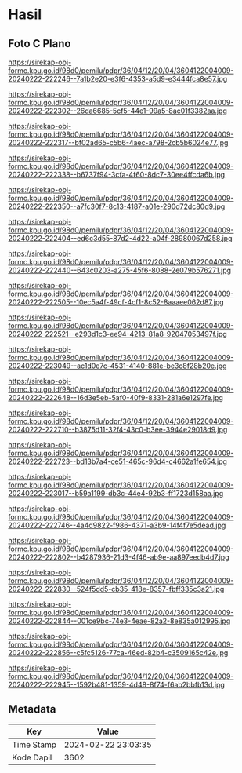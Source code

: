# Hasil

## Foto C Plano

https://sirekap-obj-formc.kpu.go.id/98d0/pemilu/pdpr/36/04/12/20/04/3604122004009-20240222-222246--7a1b2e20-e3f6-4353-a5d9-e3444fca8e57.jpg

https://sirekap-obj-formc.kpu.go.id/98d0/pemilu/pdpr/36/04/12/20/04/3604122004009-20240222-222302--26da6685-5cf5-44e1-99a5-8ac01f3382aa.jpg

https://sirekap-obj-formc.kpu.go.id/98d0/pemilu/pdpr/36/04/12/20/04/3604122004009-20240222-222317--bf02ad65-c5b6-4aec-a798-2cb5b6024e77.jpg

https://sirekap-obj-formc.kpu.go.id/98d0/pemilu/pdpr/36/04/12/20/04/3604122004009-20240222-222338--b6737f94-3cfa-4f60-8dc7-30ee4ffcda6b.jpg

https://sirekap-obj-formc.kpu.go.id/98d0/pemilu/pdpr/36/04/12/20/04/3604122004009-20240222-222350--a7fc30f7-8c13-4187-a01e-290d72dc80d9.jpg

https://sirekap-obj-formc.kpu.go.id/98d0/pemilu/pdpr/36/04/12/20/04/3604122004009-20240222-222404--ed6c3d55-87d2-4d22-a04f-28980067d258.jpg

https://sirekap-obj-formc.kpu.go.id/98d0/pemilu/pdpr/36/04/12/20/04/3604122004009-20240222-222440--643c0203-a275-45f6-8088-2e079b576271.jpg

https://sirekap-obj-formc.kpu.go.id/98d0/pemilu/pdpr/36/04/12/20/04/3604122004009-20240222-222505--10ec5a4f-49cf-4cf1-8c52-8aaaee062d87.jpg

https://sirekap-obj-formc.kpu.go.id/98d0/pemilu/pdpr/36/04/12/20/04/3604122004009-20240222-222521--e293d1c3-ee94-4213-81a8-92047053497f.jpg

https://sirekap-obj-formc.kpu.go.id/98d0/pemilu/pdpr/36/04/12/20/04/3604122004009-20240222-223049--ac1d0e7c-4531-4140-881e-be3c8f28b20e.jpg

https://sirekap-obj-formc.kpu.go.id/98d0/pemilu/pdpr/36/04/12/20/04/3604122004009-20240222-222648--16d3e5eb-5af0-40f9-8331-281a6e1297fe.jpg

https://sirekap-obj-formc.kpu.go.id/98d0/pemilu/pdpr/36/04/12/20/04/3604122004009-20240222-222710--b3875d11-32f4-43c0-b3ee-3944e29018d9.jpg

https://sirekap-obj-formc.kpu.go.id/98d0/pemilu/pdpr/36/04/12/20/04/3604122004009-20240222-222723--bd13b7a4-ce51-465c-96d4-c4662a1fe654.jpg

https://sirekap-obj-formc.kpu.go.id/98d0/pemilu/pdpr/36/04/12/20/04/3604122004009-20240222-223017--b59a1199-db3c-44e4-92b3-ff1723d158aa.jpg

https://sirekap-obj-formc.kpu.go.id/98d0/pemilu/pdpr/36/04/12/20/04/3604122004009-20240222-222746--4a4d9822-f986-4371-a3b9-14f4f7e5dead.jpg

https://sirekap-obj-formc.kpu.go.id/98d0/pemilu/pdpr/36/04/12/20/04/3604122004009-20240222-222802--b4287936-21d3-4f46-ab9e-aa897eedb4d7.jpg

https://sirekap-obj-formc.kpu.go.id/98d0/pemilu/pdpr/36/04/12/20/04/3604122004009-20240222-222830--524f5dd5-cb35-418e-8357-fbff335c3a21.jpg

https://sirekap-obj-formc.kpu.go.id/98d0/pemilu/pdpr/36/04/12/20/04/3604122004009-20240222-222844--001ce9bc-74e3-4eae-82a2-8e835a012995.jpg

https://sirekap-obj-formc.kpu.go.id/98d0/pemilu/pdpr/36/04/12/20/04/3604122004009-20240222-222856--c5fc5126-77ca-46ed-82b4-c3509165c42e.jpg

https://sirekap-obj-formc.kpu.go.id/98d0/pemilu/pdpr/36/04/12/20/04/3604122004009-20240222-222945--1592b481-1359-4d48-8f74-f6ab2bbfb13d.jpg


## Metadata

| Key        | Value               |
| ---------- | ------------------- |
| Time Stamp | 2024-02-22 23:03:35 |
| Kode Dapil | 3602                |



